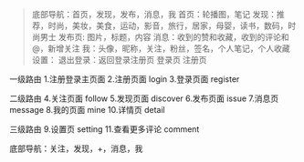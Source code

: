 >底部导航：首页，发现，发布，消息，我
>首页：轮播图，笔记
>发现：推荐，时尚，美妆，美食，运动，影音，旅行，居家，母婴，读书，数码，时尚男士
>发布页: 图片，标题，内容
>消息：收到的赞和收藏，收到的评论和@，新增关注
>我：头像，昵称，关注，粉丝，签名，个人笔记，个人收藏
>设置：
>退出登录：返回登录注册页
>登录页
>注册页

一级路由
1.注册登录主页面
2.注册页面   login
3.登录页面   register

二级路由
4.关注页面   follow
5.发现页面   discover
6.发布页面   issue
7.消息页     message
8.我的页面   mine
10.详情页    detail

三级路由
9.设置页     setting
11.查看更多评论  comment


底部导航：关注，发现，+，消息，我